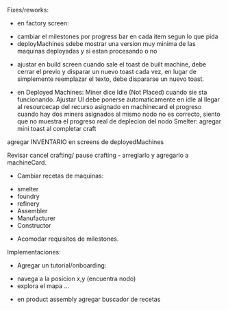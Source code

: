 

Fixes/reworks:

* en factory screen:
- cambiar el milestones por progress bar en cada item segun lo que pida
- deployMachines sdebe mostrar una version muy minima de las maquinas deployadas y si estan procesando o no

* ajustar en build screen cuando sale el toast de built machine, debe cerrar el previo y disparar un nuevo toast cada vez, en lugar de simplemente reemplazar el texto, debe dispararse un nuevo toast.


* en Deployed Machines:
Miner dice Idle (Not Placed) cuando sie sta funcionando. Ajustar UI
debe ponerse automaticamente en idle al llegar al resourcecap del recurso asignado
en machinecard el progreso cuando hay dos miners asignados al mismo nodo no es correcto, siento que no muestra el progreso real de deplecion del nodo
Smelter: agregar mini toast al completar craft

agregar INVENTARIO en screens de deployedMachines

Revisar cancel crafting/ pause crafting - arreglarlo y agregarlo a machineCard.

* Cambiar recetas de maquinas:
 - smelter
 - foundry
 - refinery
 - Assembler
 - Manufacturer
 - Constructor

* Acomodar requisitos de milestones.

Implementaciones:

* Agregar un tutorial/onboarding:
- navega a la posicion x,y (encuentra nodo)
- explora el mapa ...


* en product assembly agregar buscador de recetas